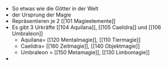 - So etwas wie die Götter in der Welt 
- der Ursprung der Magie
- Repräsentieren je 2 [[101 Magieelemente]]
- Es gibt 3 Urkräfte [[104 Aquilana]], [[105 Caelidra]] und [[106 Umbraleon]]
	- Aquilana= [[120 Mentalmagie]], [[110 Tiermagie]]
	- Caelidra= [[160 Zeitmagie]], [[140 Objektmagie]]
	- Umbraleon = [[150 Metamagie]], [[130 Limbomagie]]
- 